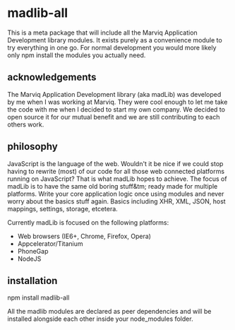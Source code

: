 # madlib-all

This is a meta package that will include all the Marviq Application Development library modules. It exists purely as a convenience module to try everything in one go. For normal development you would more likely only npm install the modules you actually need.


## acknowledgements
The Marviq Application Development library (aka madLib) was developed by me when I was working at Marviq. They were cool enough to let me take the code with me when I decided to start my own company. We decided to open source it for our mutual benefit and we are still contributing to each others work.


## philosophy
JavaScript is the language of the web. Wouldn't it be nice if we could stop having to rewrite (most) of our code for all those web connected platforms running on JavaScript? That is what madLib hopes to achieve. The focus of madLib is to have the same old boring stuff&tm; ready made for multiple platforms. Write your core application logic once using modules and never worry about the basics stuff again. Basics including XHR, XML, JSON, host mappings, settings, storage, etcetera.

Currently madLib is focused on the following platforms:
* Web browsers (IE6+, Chrome, Firefox, Opera)
* Appcelerator/Titanium
* PhoneGap
* NodeJS


## installation
npm install madlib-all

All the madlib modules are declared as peer dependencies and will be installed alongside each other inside your node_modules folder.